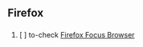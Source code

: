 ## Firefox

### 

  1. [ ] to-check [Firefox Focus Browser](https://www.mozilla.org/en-US/firefox/focus/)